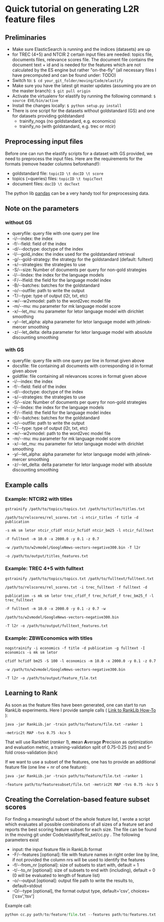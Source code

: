 # Quick tutorial on generating L2R feature files 


## Preliminaries
- Make sure ElasticSearch is running and the indices (datasets) are up
- for TREC (4+5) and NTCIR 2 certain input files are needed: topics file, documents files, relevance scores file. The document file contains the document text + id and is needed for the features which are not calculated by the ES engine but rather "on-the-fly" (all necessary files I have precomputed and can be found under: TODO)
- Switch to: `$ cd your_git_folder/moving/Code/elastify`
- Make sure you have the latest git master updates (assuming you are on the master branch): `$ git pull origin`
- Activate the virtualenv for elastify by running the following command: `$ source EVE/bin/active`
- Install the changes locally: `$ python setup.py install`
- There is one script for the datasets without goldstandard (GS) and one for datasets providing goldstandard
    + trainify_nogs (no goldstandard, e.g. economics)
    + trainify_no (with goldstandard, e.g. trec or ntcir)

## Preprocessing input files
Before one can run the elastify scripts for a dataset with GS provided, we need to preprocess the input files. Here are the requirements for the formats (remove header columns beforehand!):

- goldstandard file:        `topicID \t docID \t score`
- topics (=queries) files:  `topicID \t topicText`
- document files:           `docID \t docText`

The python lib [pandas](http://pandas.pydata.org/pandas-docs/stable/#) can be a very handy tool for preprocessing data.

## Note on the parameters

### without GS
- queryfile:        query file with one query per line
- -i/--index:       the index
- -f/--field:       field of the index
- -d/--doctype:     doctype of the index
- -I/--gold_index:  the index used for the goldstandard retrieval
- -g/--gold-strategy:      the strategy for the goldstandard (default: fulltext)
- -s/--strategies:  the strategies to use
- -S/--size:        Number of documents per query for non-gold strategies
- -l/--lindex:      the index for the language models
- -F/--lfield:      the field for the language model index
- -B/--batches:     batches for the goldstandard
- -o/--outfile:     path to write the output
- -T/--type:        type of output (l2r, txt, etc)
- -w/--w2vmodel:    path to the word2vec model file
- -m/--mu:          mu parameter for mk language model score
- -x/--let_mu:      mu parameter for letor language model with dirichlet smoothing
- -y/--let_alpha:   alpha parameter for letor language model with jelinek-mercer smoothing
- -z/--let_delta:   delta parameter for letor language model with absolute discounting smoothing

### with GS
- queryfile:        query file with one query per line in format given above
- docsfile:         file containing all documents with corresponding id in format given above
- goldfile:         file containing all relevances scores in format given above
- -i/--index:       the index
- -f/--field:       field of the index
- -d/--doctype:     doctype of the index
- -s/--strategies:  the strategies to use
- -S/--size:        Number of documents per query for non-gold strategies
- -l/--lindex:      the index for the language models
- -F/--lfield:      the field for the language model index
- -B/--batches:     batches for the goldstandard
- -o/--outfile:     path to write the output
- -T/--type:        type of output (l2r, txt, etc)
- -w/--w2vmodel:    path to the word2vec model file
- -m/--mu:          mu parameter for mk language model score
- -x/--let_mu:      mu parameter for letor language model with dirichlet smoothing
- -y/--let_alpha:   alpha parameter for letor language model with jelinek-mercer smoothing
- -z/--let_delta:   delta parameter for letor language model with absolute discounting smoothing



## Example calls

### Example: NTCIR2 with titles
```shell
gstrainify /path/to/topics/topics.txt /path/to/titles/titles.txt
```
```shell
/path/to/relscores/rel_scores.txt -i ntcir_titles -f title -d publication 
```
```shell
-s mk sm letor ntcir_cfidf ntcir_hcfidf ntcir_bm25 -l ntcir_fulltext
```
```shell 
-F fulltext -m 10.0 -x 2000.0 -y 0.1 -z 0.7
```
```shell
-w /path/to/w2vmodel/GoogleNews-vectors-negative300.bin -T l2r 
```
```shell
-o /path/to/output/titles_features.txt
```

### Example: TREC 4+5 with fulltext
```shell
gstrainify /path/to/topics/topics.txt /path/to/fulltext/fulltext.txt
```
```shell 
/path/to/relscores/rel_scores.txt -i trec_fulltext -f fulltext -d
```
```shell
publication -s mk sm letor trec_cfidf_f trec_hcfidf_f trec_bm25_f -l trec_fulltext
```
```shell 
-F fulltext -m 10.0 -x 2000.0 -y 0.1 -z 0.7 -w
```
```shell 
/path/to/w2vmodel/GoogleNews-vectors-negative300.bin 
```
```shell
-T l2r -o /path/to/output/fulltext_features.txt
```

### Example:  ZBWEconomics with titles
```shell
nogstrainify -i economics -f title -d publication -g fulltext -I economics -s mk sm letor
```
```shell 
cfidf hcfidf bm25 -S 100 -l economics -m 10.0 -x 2000.0 -y 0.1 -z 0.7
```
```shell 
-w /path/to/w2vmodel/GoogleNews-vectors-negative300.bin 
```
```shell
-T l2r -o /path/to/output/feature_file.txt
```

## Learning to Rank
As soon as the feature files have been generated, one can start to run RankLib experiments. Here I provide sample calls ( [Link to RankLib How-To](https://sourceforge.net/p/lemur/wiki/RankLib%20How%20to%20use/) ):
```shell 
java -jar RankLib.jar -train path/to/feature/file.txt -ranker 1 
```
```shell
-metric2t MAP -tvs 0.75 -kcv 5
```
That will use RankNet (*ranker 1*), **m**ean **A**verage **P**recision as optimization and evaluation metric, a training-validation split of 0.75-0.25 (*tvs*) and 5-fold cross-validation (*kcv*)

If we want to use a subset of the features, one has to provide an additional feature file (one line = nr of one feature):
```shell
java -jar RankLib.jar -train path/to/feature/file.txt -ranker 1
```
```shell
-feature path/to/featuresubset/file.txt -metric2t MAP -tvs 0.75 -kcv 5
```

## Creating the Correlation-based feature subset scores
For finding a meaningful subset of the whole feature list, I wrote a script which evaluates all possible combinations of all sizes of a feature set and reports the best scoring feature subset for each size. The file can be found in the moving git under Code/elastify/feat_sel/cc.py .
The following parameters exist

- input: the input feature file in RankLib format
- -F/--features [optional]: file with feature names in right order line by line, if not provided the column nrs will be used to identify the features
- -f/--from_nr [optional]: size of subsets to start with, default = 1
- -t/--to_nr [optional]: size of subsets to end with (including), default = 0 (0 will be evaluated to length of feature list)
- -o/--output [optional]: output file path to write the results to, default=stdout
- -O/--type [optional], the format output type, default='csv', choices=['csv','tsv']

Example call:
```python
python cc.py path/to/feature/file.txt --features path/to/features.txt -f 28 -t 29
```
